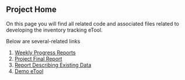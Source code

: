 ## Project Home

On this page you will find all related code and associated files related to developing the inventory tracking eTool.

Below are several-related links

1. [Weekly Progress Reports](https://paceafenet.github.io/progress_reports/)
2. [Project Final Report](https://paceafenet.github.io/final_report/)
3. [Report Describing Existing Data](https://github.com/paceafenet/etool_dev/blob/master/existing_lab_data_exploration.md)
4. [Demo eTool](https://travis-shinin-spot.shinyapps.io/etool_dev/)

